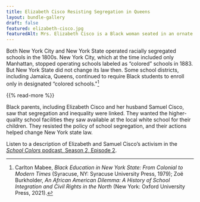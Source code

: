 ```yaml
---
title: Elizabeth Cisco Resisting Segregation in Queens
layout: bundle-gallery
draft: false
featured: elizabeth-cisco.jpg
featuredAlt: Mrs. Elizabeth Cisco is a Black woman seated in an ornate chair and wearing a formal full-length dress
---
```


Both New York City and New York State operated racially segregated schools in the 1800s. New York City, which at the time included only Manhattan, stopped operating schools labeled as “colored” schools in 1883. But New York State did not change its law then. Some school districts, including Jamaica, Queens, continued to require Black students to enroll only in designated “colored schools."[^1]

{{% read-more %}}

Black parents, including Elizabeth Cisco and her husband Samuel Cisco, saw that segregation and inequality were linked. They wanted the higher-quality school facilities they saw available at the local white school for their children. They resisted the policy of school segregation, and their actions helped change New York state law.  

Listen to a description of Elizabeth and Samuel Cisco’s activism in the [*School Colors* podcast, Season 2, Episode 2](https://www.npr.org/transcripts/1097873098).

[^1]: Carlton Mabee, *Black Education in New York State: From Colonial to Modern Times* (Syracuse, NY: Syracuse University Press, 1979); Zoë Burkholder, *An African American Dilemma: A History of School Integration and Civil Rights in the North* (New York: Oxford University Press, 2021).
